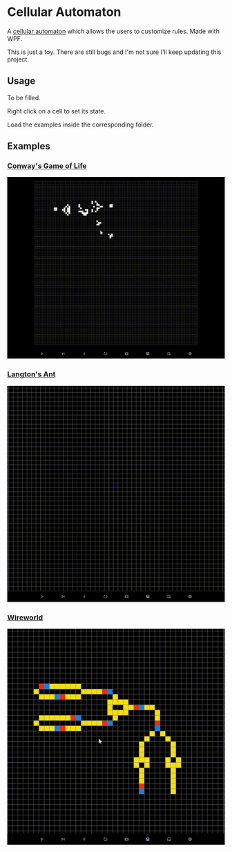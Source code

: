# Cellular Automaton

A [cellular automaton](https://en.wikipedia.org/wiki/Cellular_automaton) which allows the users to customize rules. Made with WPF.

This is just a toy. There are still bugs and I'm not sure I'll keep updating this project.

## Usage

To be filled.

Right click on a cell to set its state.

Load the examples inside the corresponding folder.

## Examples

### [Conway's Game of Life](https://en.wikipedia.org/wiki/Conway%27s_Game_of_Life)

![Conway's Game of Life](Examples/images/gol.gif)

### [Langton's Ant](https://en.wikipedia.org/wiki/Langton%27s_ant)

![Langton's Ant](Examples/images/la.gif)

### [Wireworld](https://en.wikipedia.org/wiki/Wireworld)

![Wireworld](Examples/images/ww.gif)